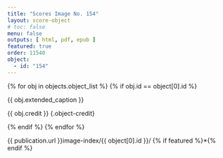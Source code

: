 ```yaml
---
title: "Scores Image No. 154"
layout: score-object
# toc: false
menu: false
outputs: [ html, pdf, epub ]
featured: true
order: 11540
object:
  - id: "154"
---
```


{% for obj in objects.object_list %}
{% if obj.id == object[0].id %}

{{ obj.extended_caption }}

{{ obj.credit }} {.object-credit}

{% endif %}
{% endfor %}

<div class="object-credit object-url is-print-only">

{{ publication.url }}image-index/{{ object[0].id }}/ {% if featured %}*{% endif %}

</div>
